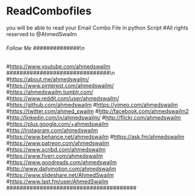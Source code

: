# ReadCombofiles
you will be able to read your Email Combo File in python Script
#All rights reserved to @AhmedSwailm
###### Follow Me ##############\n
#https://www.youtube.com/ahmedswailm
###############################\n
#https://about.me/ahmedswailm/
#https://www.pinterest.com/ahmedswailm/
#https://ahmedswailm.tumblr.com/
#https://www.reddit.com/user/ahmedswailm/
#https://github.com/ahmedswailm
#https://vimeo.com/ahmedswailm
#https://twitter.com/ahmed_swailm
#http://facebook.com/ahmedswailm2
#http://linkedin.com/in/ahmedswailm/
#http://flickr.com/ahmedswailm
#https://plus.google.com/+ahmedswailm
#http://instagram.com/ahmedswailm
#https://www.behance.net/ahmedswailm
#https://ask.fm/ahmedswailm
#https://www.patreon.com/ahmedswailm
#https://www.scribd.com/ahmedswailm
#https://www.fiverr.com/ahmedswailm
#https://www.goodreads.com/ahmedswailm
#http://www.dailymotion.com/ahmedswailm
#https://www.slideshare.net/AhmedSwailm
#https://www.last.fm/user/AhmedSwailm
#######################################
